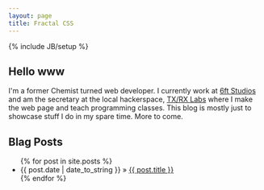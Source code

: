 ```yaml
---
layout: page
title: Fractal CSS
---
```

{% include JB/setup %}

## Hello www

I'm a former Chemist turned web developer. I currently work at [6ft Studios](http://6ft.com) and am the secretary at the local hackerspace, [TX/RX Labs](http://txrxlabs.org "Houston's Hackerspace") where I make the web page and teach programming classes. This blog is mostly just to showcase stuff I do in my spare time. More to come.

## Blag Posts
<ul class="posts">
  {% for post in site.posts %}
    <li><span>{{ post.date | date_to_string }}</span> &raquo; <a href="{{ BASE_PATH }}{{ post.url }}">{{ post.title }}</a></li>
  {% endfor %}
</ul>

